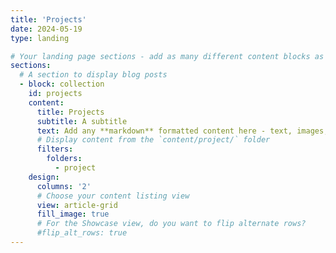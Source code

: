 ```yaml
---
title: 'Projects'
date: 2024-05-19
type: landing

# Your landing page sections - add as many different content blocks as you like
sections:
  # A section to display blog posts
  - block: collection
    id: projects
    content:
      title: Projects
      subtitle: A subtitle
      text: Add any **markdown** formatted content here - text, images, videos, galleries - and even HTML code!
      # Display content from the `content/project/` folder
      filters:
        folders:
          - project
    design:
      columns: '2'
      # Choose your content listing view 
      view: article-grid
      fill_image: true
      # For the Showcase view, do you want to flip alternate rows?
      #flip_alt_rows: true
---
```

